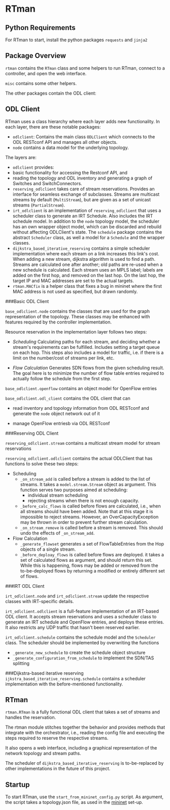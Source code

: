 RTman
=====
  
Python Requirements
-------------------

For RTman to start, install the python packages `requests` and `jinja2`
  
Package Overview
----------------

`rtman` contains the `RTman` class and some helpers to run RTman, connect
to a controller, and open the web interface.

`misc` contains some other helpers.

The other packages contain the ODL client:

ODL Client
----------

RTman uses a class hierarchy where each layer adds new functionality.
In each layer, there are these notable packages:
* `odlclient`: Contains the main class `ODLClient` which connects to the
ODL RESTconf API and manages all other objects.
* `node` contains a data model for the underlying topology.

The layers are:
* `odlclient` provides:
 * basic functionality for accessing the Restconf API, and
 * reading the topology and ODL inventory and generating a graph of
   Switches and SwitchConnectors.
* `reserving_odlclient` takes care of stream reservations. Provides an 
  interface for seamless exchange of subclasses. Streams are multicast streams
  by default (`MultiStream`), but are given as a set of unicast streams
  (`PartialStream`).
* `irt_odlclient` is an implementation of `reserving_odlclient` that uses
  a scheduler class to generate an IRT Schedule. Also includes the IRT
  schedule model. In addition to the `node` topology model, the scheduler
  has an own wrapper object model, which can be discarded and rebuild without
  affecting ODLClient's state. The `schedule` package contains the abstract
  `Scheduler` class, as well a model for a `Schedule` and the wrapper classes.
* `dijkstra_based_iterative_reserving` contains a simple scheduler
  implementation where each stream on a link increases this link's cost.
  When adding a new stream, dijkstra algorithm is used to find a path. 
  Streams are calculated one after another; old paths are re-used when
  a new schedule is calculated. Each stream uses an MPLS label; labels
  are added on the first hop, and removed on the last hop. On the last hop,
  the target IP and MAC addresses are set to the actual targets.
* `rtman.MACfix` is a helper class that fixes a bug in mininet where the 
  first MAC address is not used as specified, but drawn randomly.

###Basic ODL Client

`base_odlclient.node` contains the classes that are used for the graph
representation of the topology. These classes may be enhanced with features
required by the controller implementation.

Resource reservation in the implementation layer follows two steps:

* *Scheduling* Calculating paths for each stream, and deciding whether a 
  stream's requirements can be fulfilled. Includes setting a target queue
  on each hop. This steps also includes a model for traffic, i.e. if there
  is a limit on the number/cost of streams per link, etc.
  
* *Flow Calculation* Generates SDN flows from the given scheduling result.
  The goal here is to minimize the number of flow table entries required
  to actually follow the schedule from the first step.
  
`base_odlclient.openflow` contains an object model for OpenFlow entries
  
`base_odlclient.odl_client` contains the ODL client that can
* read inventory and topology information from ODL RESTconf and generate
  the `node` object network out of it
  
* manage OpenFlow entriesb via ODL RESTconf

###Reserving ODL Client

`reserving_odlclient.stream` contains a multicast stream model for stream
reservations
  
`reserving_odlclient.odlclient` contains the actual ODLClient that has
functions to solve these two steps:

* Scheduling
    * `_on_stream_add` is called before a stream is added to the list of streams.
      It takes a `model.stream.Stream` object as argument. This function serves
      two purposes aimed at scheduling:
      * individual stream scheduling
      * rejecting streams when there is not enough capacity.
    * `_before_calc_flows` is called before flows are calculated, i.e., when
      all streams should have been added. Note that at this stage it is impossible
      to reject streams. However, an OverCapacityException may be thrown in order
      to prevent further stream calculation.
    * `_on_stream_remove` is called before a stream is removed. This should undo
      the effects of `_on_stream_add`.
* Flow Calculation
    * `_generate_flowset` generates a set of FlowTableEntries from the Hop objects
      of a single stream.
    * `_before_deploay_flows` is called before flows are deployed. it takes a set
      of calculated flows as argument, and should return this set. While this is
      happening, flows may be added or removed from the to-be-deployed flows by
      returning a modified or entirely different set of flows.
      
###IRT ODL Client

`irt_odlclient.node` and `irt_odlclient.stream` update the respective classes with
IRT-specific details.

`irt_odlclient.odlclient` is a full-feature implementation of an IRT-based ODL client.
It accepts stream reservations and uses a scheduler class to generate an IRT schedule
and OpenFlow entries, and deploys these entries. It also restricts any UDP traffic
that hasn't been reserved earlier.

`irt_odlclient.schedule` contains the schedule model and the `Scheduler` class. The
scheduler should be implemented by overwriting the functions
* `_generate_new_schedule` to create the schedule object structure
* `_generate_configuration_from_schedule` to implement the SDN/TAS splitting

###Dijkstra-based iterative reserving
`ijkstra_based_iterative_reserving.schedule` contains a scheduler implementation with
the before-mentioned functionality.

RTman
-----

`rtman.RTman` is a fully functional ODL client that takes a set of
  streams and handles the reservation.

The rtman module stitches together the behavior and provides methods
that integrate with the orchestrator, i.e., reading the config file and
executing the steps required to reserve the respective streams.

It also opens a web interface, including a graphical representation of
the network topology and stream paths.

The scheduler of `dijkstra_based_iterative_reserving` is to-be-replaced by 
other implementations in the future of this project.

Startup
-------

To start RTman, use the `start_from_mininet_config.py` script. As argument,
the script takes a topology.json file, as used in the [mininet](../mininet) set-up.